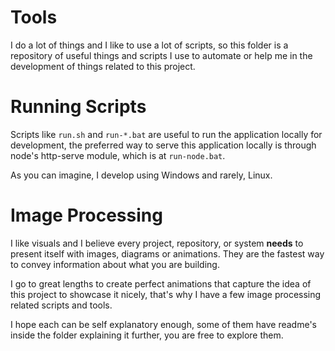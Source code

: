 # Tools

I do a lot of things and I like to use a lot of scripts, so this folder is a repository of useful things and scripts I use to automate or help me in the development of things related to this project.

# Running Scripts

Scripts like `run.sh` and `run-*.bat` are useful to run the application locally for development, the preferred way to serve this application locally is through node's http-serve module, which is at `run-node.bat`.

As you can imagine, I develop using Windows and rarely, Linux.

# Image Processing

I like visuals and I believe every project, repository, or system **needs** to present itself with images, diagrams or animations. They are the fastest way to convey information about what you are building.

I go to great lengths to create perfect animations that capture the idea of this project to showcase it nicely, that's why I have a few image processing related scripts and tools.

I hope each can be self explanatory enough, some of them have readme's inside the folder explaining it further, you are free to explore them.